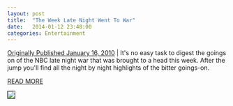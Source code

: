 ```yaml
---
layout: post
title:  "The Week Late Night Went To War"
date:   2014-01-12 23:48:00
categories: Entertainment
---
```


[Originally Published January 16, 2010][Gawker] | It's no easy task to digest the goings on of the NBC late night war that was brought to a head this week. After the jump you'll find all the night by night highlights of the bitter goings-on. 

[READ MORE][Gawker]

<img src="{{ site.url }}/assets/tonight.png" border=1>

[Gawker]:http://gawker.com/5449111/the-week-late-night-went-to-war